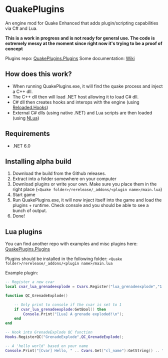# QuakePlugins
An engine mod for Quake Enhanced that adds plugin/scripting capabilities via C# and Lua.

**This is a work in progress and is not ready for general use. The code is extremely messy at the moment since right now it's trying to be a proof of concept**

Plugins repo: [QuakePlugins.Plugins](https://github.com/jpiolho/QuakePlugins.Plugins)
Some documentation: [Wiki](https://github.com/jpiolho/QuakePlugins/wiki)

## How does this work?

* When running QuakePlugins.exe, it will find the quake process and inject a C++ dll.
* The C++ dll then will load .NET host allowing it to load C# dll.
* C# dll then creates hooks and interops with the engine (using [Reloaded.Hooks](https://github.com/Reloaded-Project/Reloaded.Hooks))
* External C# dlls (using native .NET) and Lua scripts are then loaded (using [NLua](https://github.com/NLua/NLua))

## Requirements 
* .NET 6.0

## Installing alpha build
1. Download the build from the Github releases.
2. Extract into a folder somewhere on your computer
3. Download plugins or write your own. Make sure you place them in the right place (`<Quake folder>/rerelease/_addons/<plugin name>/main.lua`)
4. Start game
5. Run QuakePlugins.exe, it will now inject itself into the game and load the plugins + runtime. Check console and you should be able to see a bunch of output.
6. Done!

## Lua plugins
You can find another repo with examples and misc plugins here: [QuakePlugins.Plugins](https://github.com/jpiolho/QuakePlugins.Plugins)

Plugins should be installed in the following folder: `<Quake folder>/rerelease/_addons/<plugin name>/main.lua`

Example plugin:
```lua
-- Register a new cvar
local cvar_lua_grenadeexplode = Cvars.Register("lua_grenadeexplode","1.0","Some testing cvar from lua");

function QC_GrenadeExplode()

    -- Only print to console if the cvar is set to 1
    if cvar_lua_grenadeexplode:GetBool() then
        Console.Print("[Lua] A grenade exploded!\n");
    end
end

-- Hook into GrenadeExplode QC function
Hooks.RegisterQC("GrenadeExplode",QC_GrenadeExplode);

-- A 'hello world' based on your name
Console.Print("[Cvar] Hello, " .. Cvars.Get("cl_name"):GetString() .. "\n");
```
